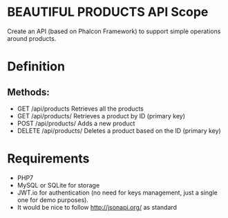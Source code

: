 # BEAUTIFUL PRODUCTS API Scope

Create an API (based on Phalcon Framework) to support simple operations around products.

# Definition

## Methods:

- GET /api/products Retrieves all the products
- GET /api/products/<id> Retrieves a product by ID (primary key)
- POST /api/products/ Adds a new product
- DELETE /api/products/<id> Deletes a product based on the ID (primary key)

# Requirements

- PHP7
- MySQL or SQLite for storage
- JWT.io for authentication (no need for keys management, just a single one for demo purposes).
- It would be nice to follow http://jsonapi.org/ as standard
